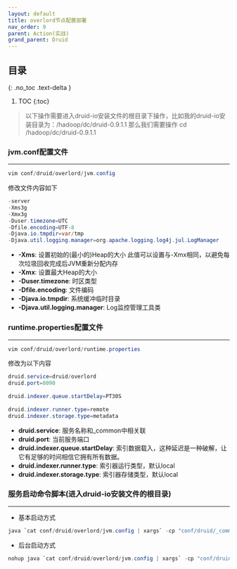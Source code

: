 ```yaml
---
layout: default
title: overlord节点配置部署
nav_order: 9
parent: Action(实战)
grand_parent: Druid
---
```


## 目录
{: .no_toc .text-delta }

1. TOC
{:toc}

> 以下操作需要进入druid-io安装文件的根目录下操作，比如我的druid-io安装目录为：/hadoop/dc/druid-0.9.1.1 那么我们需要操作 cd /hadoop/dc/druid-0.9.1.1

### jvm.conf配置文件

---

```java
vim conf/druid/overlord/jvm.config
```

修改文件内容如下

```java
-server
-Xms3g
-Xmx3g
-Duser.timezone=UTC
-Dfile.encoding=UTF-8
-Djava.io.tmpdir=var/tmp
-Djava.util.logging.manager=org.apache.logging.log4j.jul.LogManager
```

- **-Xms**: 设置初始的(最小的)Heap的大小 此值可以设置与-Xmx相同，以避免每次垃圾回收完成后JVM重新分配内存
- **-Xmx**: 设置最大Heap的大小
- **-Duser.timezone**: 时区类型
- **-Dfile.encoding**: 文件编码
- **-Djava.io.tmpdir**: 系统缓冲临时目录
- **-Djava.util.logging.manager**: Log监控管理工具类

### runtime.properties配置文件

---

```java
vim conf/druid/overlord/runtime.properties
```

修改为以下内容

```java
druid.service=druid/overlord
druid.port=8090
 
druid.indexer.queue.startDelay=PT30S
 
druid.indexer.runner.type=remote
druid.indexer.storage.type=metadata
```

- **druid.service**: 服务名称和_common中相关联
- **druid.port**: 当前服务端口
- **druid.indexer.queue.startDelay**: 索引数据载入，这种延迟是一种破解，让它有足够的时间相信它拥有所有数据。
- **druid.indexer.runner.type**: 索引器运行类型，默认local
- **druid.indexer.storage.type**: 索引器存储类型，默认local

### 服务启动命令脚本(进入druid-io安装文件的根目录)

---

- 基本启动方式

```java
java `cat conf/druid/overlord/jvm.config | xargs` -cp "conf/druid/_common:conf/druid/overlord:lib/*" io.druid.cli.Main server overlord
```

- 后台启动方式

```java
nohup java `cat conf/druid/overlord/jvm.config | xargs` -cp "conf/druid/_common:conf/druid/overlord:lib/*" io.druid.cli.Main server overlord > overlord.log 2>&1 &
```